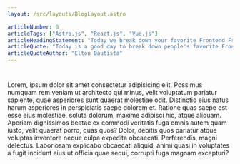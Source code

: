 ```yaml
---
layout: /src/layouts/BlogLayout.astro

articleNumber: 0
articleTags: ["Astro.js", "React.js", "Vue.js"]
articleHeadingStatement: "Today we break down your favorite Frontend Frameworks"
articleQuote: "Today is a good day to break down people's favorite Frontend Frameworks."
articleQuoteAuthor: "Elton Bautista"
---
```


#

Lorem, ipsum dolor sit amet consectetur adipisicing elit. Possimus numquam rem veniam ut architecto qui minus, velit voluptatum pariatur sapiente, quae asperiores sunt quaerat molestiae odit. Distinctio eius natus harum asperiores in perspiciatis saepe dolorem et. Ratione quas saepe est esse eius molestiae, soluta dolorum, maxime adipisci hic, atque aliquam. Aperiam dignissimos beatae ex commodi veritatis fuga omnis autem quam iusto, velit quaerat porro, quas quos? Dolor, debitis quos pariatur atque voluptas inventore neque culpa expedita obcaecati. Perferendis, magni delectus. Laboriosam explicabo obcaecati aliquid, animi quasi in voluptates a fugit incidunt eius ut officia quae sequi, corrupti fuga magnam excepturi?
